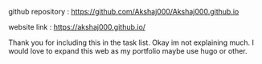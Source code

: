 
github repository  : https://github.com/Akshaj000/Akshaj000.github.io

website link : https://akshaj000.github.io/

Thank you for including this in the task list.
Okay im not explaining much. I would love to expand this web as my portfolio maybe use hugo or other.
